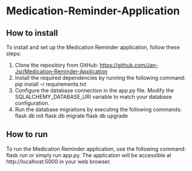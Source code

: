 # Medication-Reminder-Application

## How to install
To install and set up the Medication Reminder application, follow these steps:
1.	Clone the repository from GitHub: https://github.com/Jan-Jsr/Medication-Reminder-Application
2.	Install the required dependencies by running the following command:
pip install -r requirements.txt
3.	Configure the database connection in the app.py file. Modify the SQLALCHEMY_DATABASE_URI variable to match your database configuration.
4.	Run the database migrations by executing the following commands:
flask db init
flask db migrate
flask db upgrade

## How to run
To run the Medication Reminder application, use the following command:
flask run
or simply run app.py.
The application will be accessible at http://localhost:5000 in your web browser.
